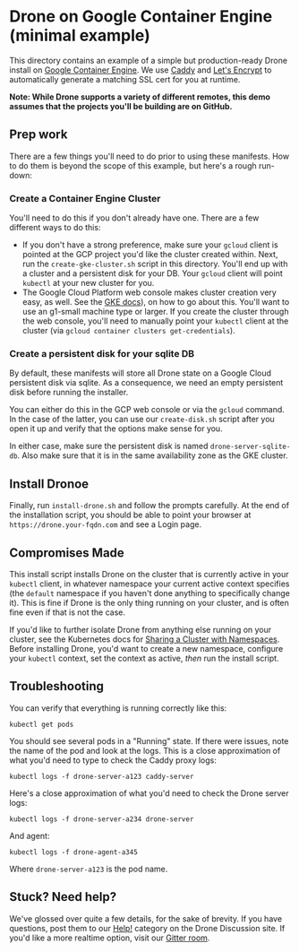 # Drone on Google Container Engine (minimal example)

This directory contains an example of a simple but production-ready Drone
install on [Google Container Engine](https://cloud.google.com/container-engine/).
We use [Caddy](https://caddyserver.com/) and
[Let's Encrypt](https://letsencrypt.org/) to automatically generate a matching
SSL cert for you at runtime.

**Note: While Drone supports a variety of different remotes, this demo assumes
that the projects you'll be building are on GitHub.**

## Prep work

There are a few things you'll need to do prior to using these manifests.
How to do them is beyond the scope of this example, but here's a rough
run-down:

### Create a Container Engine Cluster

You'll need to do this if you don't already have one. There are a few different
ways to do this:

* If you don't have a strong preference, make sure your `gcloud` client is
  pointed at the GCP project you'd like the cluster created within. Next,
  run the `create-gke-cluster.sh` script in this directory. You'll end up 
  with a cluster and a persistent disk for your DB. Your `gcloud` client will
  point `kubectl` at your new cluster for you.
* The Google Cloud Platform web console makes cluster creation very easy,
  as well. See the
  [GKE docs](https://cloud.google.com/container-engine/docs/before-you-begin)),
  on how to go about this. You'll want to use an g1-small machine type
  or larger. If you create the cluster through the web console, 
  you'll need to manually point your `kubectl` client at the cluster (via
  `gcloud container clusters get-credentials`).

### Create a persistent disk for your sqlite DB

By default, these manifests will store all Drone state on a Google Cloud
persistent disk via sqlite. As a consequence, we need an empty persistent
disk before running the installer.

You can either do this in the GCP web console or via the `gcloud` command.
In the case of the latter, you can use our `create-disk.sh` script after you
open it up and verify that the options make sense for you.

In either case, make sure the persistent disk is named `drone-server-sqlite-db`.
Also make sure that it is in the same availability zone as the GKE cluster.

## Install Dronoe

Finally, run `install-drone.sh` and follow the prompts carefully. At the
end of the installation script, you should be able to point your browser at
`https://drone.your-fqdn.com` and see a Login page.

## Compromises Made

This install script installs Drone on the cluster that is currently
active in your `kubectl` client, in whatever namespace your current active
context specifies (the `default` namespace if you haven't done anything
to specifically change it). This is fine if Drone is the only thing running on 
your cluster, and is often fine even if that is not the case.

If you'd like to further isolate Drone from anything else running on your
cluster, see the Kubernetes docs for 
[Sharing a Cluster with Namespaces](http://kubernetes.io/docs/admin/namespaces/).
Before installing Drone, you'd want to create a new namespace, configure your
`kubectl` context, set the context as active, *then* run the install script.

## Troubleshooting

You can verify that everything is running correctly like this:

```
kubectl get pods
```

You should see several pods in a "Running" state. If there were issues,
note the name of the pod and look at the logs. This is a close approximation
of what you'd need to type to check the Caddy proxy logs:

```
kubectl logs -f drone-server-a123 caddy-server
```

Here's a close approximation of what you'd need to check the Drone server logs:

```
kubectl logs -f drone-server-a234 drone-server
```

And agent:

```
kubectl logs -f drone-agent-a345
```

Where ``drone-server-a123`` is the pod name.


## Stuck? Need help?

We've glossed over quite a few details, for the sake of brevity. If you
have questions, post them to our [Help!](https://discuss.drone.io/c/help)
category on the Drone Discussion site. If you'd like a more realtime option,
visit our [Gitter room](https://gitter.im/drone/drone).


